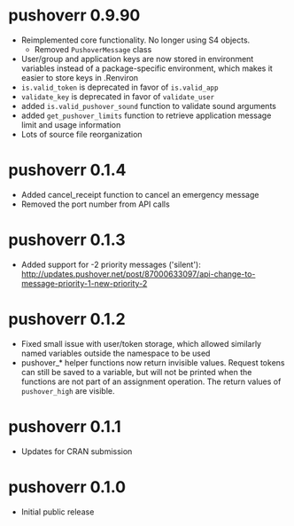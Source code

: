 # pushoverr 0.9.90

* Reimplemented core functionality. No longer using S4 objects.
    * Removed `PushoverMessage` class
* User/group and application keys are now stored in environment variables instead of a package-specific environment, which makes it easier to store keys in .Renviron
* `is.valid_token` is deprecated in favor of `is.valid_app`
* `validate_key` is deprecated in favor of `validate_user`
* added `is.valid_pushover_sound` function to validate sound arguments
* added `get_pushover_limits` function to retrieve application message limit and usage information
* Lots of source file reorganization

# pushoverr 0.1.4

* Added cancel_receipt function to cancel an emergency message
* Removed the port number from API calls

# pushoverr 0.1.3

* Added support for -2 priority messages ('silent'): http://updates.pushover.net/post/87000633097/api-change-to-message-priority-1-new-priority-2

# pushoverr 0.1.2

* Fixed small issue with user/token storage, which allowed similarly named variables outside the namespace to be used
* pushover_* helper functions now return invisible values. Request tokens can still be saved to a variable, but will not be printed when the functions are not part of an assignment operation. The return values of `pushover_high` are visible.

# pushoverr 0.1.1

* Updates for CRAN submission

# pushoverr 0.1.0

* Initial public release

